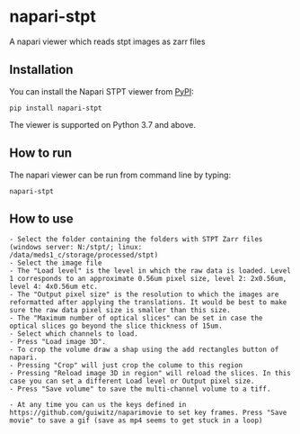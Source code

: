 # napari-stpt
A napari viewer which reads stpt images as zarr files

## Installation

You can install the Napari STPT viewer from [PyPI](https://pypi.org/project/napari-stpt/):

    pip install napari-stpt

The viewer is supported on Python 3.7 and above.

## How to run

The napari viewer can be run from command line by typing:

    napari-stpt
    
## How to use

    - Select the folder containing the folders with STPT Zarr files (windows server: N:/stpt/; linux: /data/meds1_c/storage/processed/stpt)
    - Select the image file
    - The "Load level" is the level in which the raw data is loaded. Level 1 corresponds to an approximate 0.56um pixel size, level 2: 2x0.56um, level 4: 4x0.56um etc.
    - The "Output pixel size" is the resolution to which the images are reformatted after applying the translations. It would be best to make sure the raw data pixel size is smaller than this size.
    - The "Maximum number of optical slices" can be set in case the optical slices go beyond the slice thickness of 15um.
    - Select which channels to load.
    - Press "Load image 3D".
    - To crop the volume draw a shap using the add rectangles button of napari.
    - Pressing "Crop" will just crop the colume to this region
    - Pressing "Reload image 3D in region" will reload the slices. In this case you can set a different Load level or Output pixel size.
    - Press "Save volume" to save the multi-channel volume to a tiff.

    - At any time you can us the keys defined in https://github.com/guiwitz/naparimovie to set key frames. Press "Save movie" to save a gif (save as mp4 seems to get stuck in a loop)
